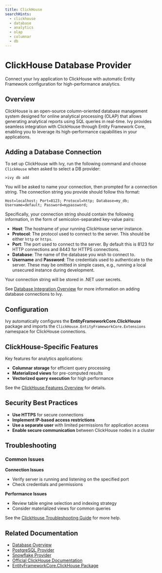 ```yaml
---
title: ClickHouse
searchHints:
  - clickhouse
  - database
  - analytics
  - olap
  - columnar
  - db
---
```


# ClickHouse Database Provider

<Ingress>
Connect your Ivy application to ClickHouse with automatic Entity Framework configuration for high-performance analytics.
</Ingress>

## Overview

ClickHouse is an open-source column-oriented database management system designed for online analytical processing (OLAP) that allows generating analytical reports using SQL queries in real-time. Ivy provides seamless integration with ClickHouse through Entity Framework Core, enabling you to leverage its high-performance capabilities in your applications.

## Adding a Database Connection

To set up ClickHouse with Ivy, run the following command and choose `ClickHouse` when asked to select a DB provider:

```terminal
>ivy db add
```

You will be asked to name your connection, then prompted for a connection string. The connection string you provide should follow this format:

```text
Host=localhost; Port=8123; Protocol=http; Database=my_db; Username=default; Password=mypassword;
```

Specifically, your connection string should contain the following information, in the form of semicolon-separated key-value pairs:

- **Host**: The hostname of your running ClickHouse server instance.
- **Protocol**: The protocol used to connect to the server. This should be either `http` or `https`.
- **Port**: The port used to connect to the server. By default this is 8123 for HTTP connections and 8443 for HTTPS connections.
- **Database**: The name of the database you wish to connect to.
- **Username** and **Password**: The credentials used to authenticate to the server. These may be omitted in simple cases, e.g., running a local unsecured instance during development.

Your connection string will be stored in .NET user secrets.

See [Database Integration Overview](Overview.md) for more information on adding database connections to Ivy.

## Configuration

Ivy automatically configures the **EntityFrameworkCore.ClickHouse** package and imports the `ClickHouse.EntityFrameworkCore.Extensions` namespace for ClickHouse connections.

## ClickHouse-Specific Features

Key features for analytics applications:
- **Columnar storage** for efficient query processing
- **Materialized views** for pre-computed results
- **Vectorized query execution** for high performance

See the [ClickHouse Features Overview](https://clickhouse.com/docs/en/about-us/distinctive-features) for details.

## Security Best Practices

- **Use HTTPS** for secure connections
- **Implement IP-based access restrictions**
- **Use a separate user** with limited permissions for application access
- **Enable secure communication** between ClickHouse nodes in a cluster

## Troubleshooting

### Common Issues

**Connection Issues**
- Verify server is running and listening on the specified port
- Check credentials and permissions

**Performance Issues**
- Review table engine selection and indexing strategy
- Consider materialized views for common queries

See the [ClickHouse Troubleshooting Guide](https://clickhouse.com/docs/guides/troubleshooting) for more help.

## Related Documentation

- [Database Overview](Overview.md)
- [PostgreSQL Provider](PostgreSql.md)
- [Snowflake Provider](Snowflake.md)
- [Official ClickHouse Documentation](https://clickhouse.com/docs/)
- [EntityFrameworkCore.ClickHouse Package](https://www.nuget.org/packages/EntityFrameworkCore.ClickHouse/)
